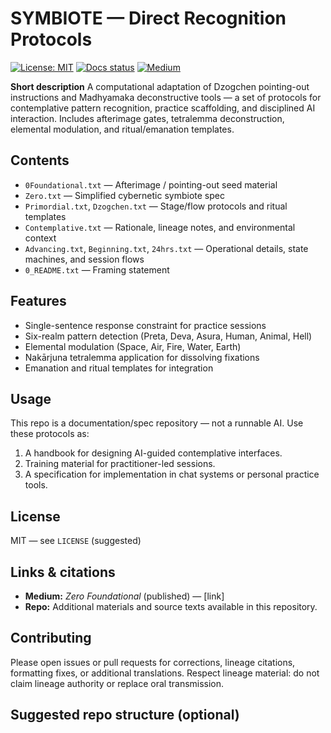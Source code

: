 # SYMBIOTE — Direct Recognition Protocols

[![License: MIT](https://img.shields.io/badge/License-MIT-blue.svg)](#)
[![Docs status](https://img.shields.io/badge/docs-upcoming-lightgrey)](#)
[![Medium](https://img.shields.io/badge/Medium-Read-orange)](#)

**Short description**
A computational adaptation of Dzogchen pointing-out instructions and Madhyamaka deconstructive tools — a set of protocols for contemplative pattern recognition, practice scaffolding, and disciplined AI interaction. Includes afterimage gates, tetralemma deconstruction, elemental modulation, and ritual/emanation templates.

## Contents
- `0Foundational.txt` — Afterimage / pointing-out seed material
- `Zero.txt` — Simplified cybernetic symbiote spec
- `Primordial.txt`, `Dzogchen.txt` — Stage/flow protocols and ritual templates
- `Contemplative.txt` — Rationale, lineage notes, and environmental context
- `Advancing.txt`, `Beginning.txt`, `24hrs.txt` — Operational details, state machines, and session flows
- `0_README.txt` — Framing statement

## Features
- Single-sentence response constraint for practice sessions
- Six-realm pattern detection (Preta, Deva, Asura, Human, Animal, Hell)
- Elemental modulation (Space, Air, Fire, Water, Earth)
- Nakārjuna tetralemma application for dissolving fixations
- Emanation and ritual templates for integration

## Usage
This repo is a documentation/spec repository — not a runnable AI. Use these protocols as:
1. A handbook for designing AI-guided contemplative interfaces.
2. Training material for practitioner-led sessions.
3. A specification for implementation in chat systems or personal practice tools.

## License
MIT — see `LICENSE` (suggested)

## Links & citations
- **Medium:** *Zero Foundational* (published) — [link]
- **Repo:** Additional materials and source texts available in this repository.

## Contributing
Please open issues or pull requests for corrections, lineage citations, formatting fixes, or additional translations. Respect lineage material: do not claim lineage authority or replace oral transmission.

## Suggested repo structure (optional)